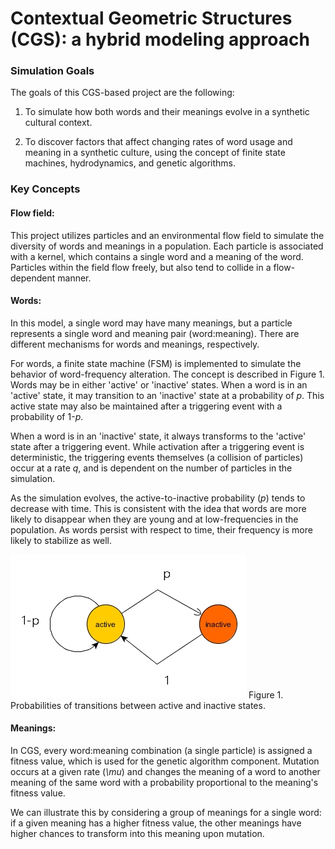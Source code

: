# Contextual Geometric Structures (CGS): a hybrid modeling approach

### Simulation Goals
The goals of this CGS-based project are the following:

1. To simulate how both words and their meanings evolve in a synthetic cultural context.

2. To discover factors that affect changing rates of word usage and meaning in a synthetic culture, using the concept of finite state machines, hydrodynamics, and genetic algorithms.

### Key Concepts

#### Flow field:
This project utilizes particles and an environmental flow field to simulate the diversity of words and meanings in a population. Each particle is associated with a kernel, which contains a single word and a meaning of the word. Particles within the field flow freely, but also tend to collide in a flow-dependent manner.

#### Words:  
In this model, a single word may have many meanings, but a particle represents a single word and meaning pair (word:meaning). There are different mechanisms for words and meanings, respectively. 

For words, a finite state machine (FSM) is implemented to simulate the behavior of word-frequency alteration. The concept is described in Figure 1. Words may be in either 'active' or 'inactive' states. When a word is in an 'active' state, it may transition to an 'inactive' state at a probability of _p_. This active state may also be maintained after a triggering event with a probability of 1-_p_. 

When a word is in an 'inactive' state, it always transforms to the 'active' state after a triggering event. While activation after a triggering event is deterministic, the triggering events themselves (a collision of particles) occur at a rate _q_, and is dependent on the number of particles in the simulation. 

As the simulation evolves, the active-to-inactive probability (_p_) tends to decrease with time. This is consistent with the idea that words are more likely to disappear when they are young and at low-frequencies in the population. As words persist with respect to time, their frequency is more likely to stabilize as well.

![](/image/word.jpg)
Figure 1. Probabilities of transitions between active and inactive states.

#### Meanings:
In CGS, every word:meaning combination (a single particle) is assigned a fitness value, which is used for the genetic algorithm component. Mutation occurs at a given rate (_\mu_) and changes the meaning of a word to another meaning of the same word with a probability proportional to the meaning's fitness value. 

We can illustrate this by considering a group of meanings for a single word: if a given meaning has a higher fitness value, the other meanings have higher chances to transform into this meaning upon mutation.
